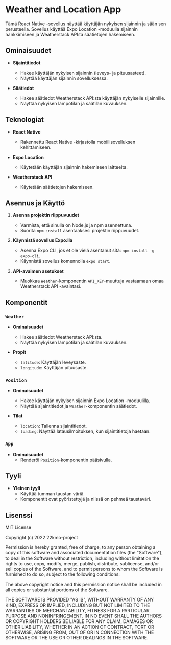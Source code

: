 # Weather and Location App

Tämä React Native -sovellus näyttää käyttäjän nykyisen sijainnin ja sään sen perusteella. Sovellus käyttää Expo Location -moduulia sijainnin hankkimiseen ja Weatherstack API:ta säätietojen hakemiseen.

## Ominaisuudet

- **Sijaintitiedot**
  - Hakee käyttäjän nykyisen sijainnin (leveys- ja pituusasteet).
  - Näyttää käyttäjän sijainnin sovelluksessa.

- **Säätiedot**
  - Hakee säätiedot Weatherstack API:sta käyttäjän nykyiselle sijainnille.
  - Näyttää nykyisen lämpötilan ja säätilan kuvauksen.

## Teknologiat

- **React Native**
  - Rakennettu React Native -kirjastolla mobiilisovelluksen kehittämiseen.

- **Expo Location**
  - Käytetään käyttäjän sijainnin hakemiseen laitteelta.

- **Weatherstack API**
  - Käytetään säätietojen hakemiseen.

## Asennus ja Käyttö

1. **Asenna projektin riippuvuudet**
   - Varmista, että sinulla on Node.js ja npm asennettuna.
   - Suorita `npm install` asentaaksesi projektin riippuvuudet.

2. **Käynnistä sovellus Expo:lla**
   - Asenna Expo CLI, jos et ole vielä asentanut sitä: `npm install -g expo-cli`.
   - Käynnistä sovellus komennolla `expo start`.

3. **API-avaimen asetukset**
   - Muokkaa `Weather`-komponentin `API_KEY`-muuttuja vastaamaan omaa Weatherstack API -avaintasi.

## Komponentit

### `Weather`

- **Ominaisuudet**
  - Hakee säätiedot Weatherstack API:sta.
  - Näyttää nykyisen lämpötilan ja säätilan kuvauksen.

- **Propit**
  - `latitude`: Käyttäjän leveysaste.
  - `longitude`: Käyttäjän pituusaste.

### `Position`

- **Ominaisuudet**
  - Hakee käyttäjän nykyisen sijainnin Expo Location -moduulilla.
  - Näyttää sijaintitiedot ja `Weather`-komponentin säätiedot.

- **Tilat**
  - `location`: Tallenna sijaintitiedot.
  - `loading`: Näyttää latausilmoituksen, kun sijaintitietoja haetaan.

### `App`

- **Ominaisuudet**
  - Renderöi `Position`-komponentin pääsivulla.

## Tyyli

- **Yleinen tyyli**
  - Käyttää tumman taustan väriä.
  - Komponentit ovat pyöristettyjä ja niissä on pehmeä taustaväri.

## Lisenssi

MIT License

Copyright (c) 2022 22kmo-project

Permission is hereby granted, free of charge, to any person obtaining a copy of this software and associated documentation files (the "Software"), to deal in the Software without restriction, including without limitation the rights to use, copy, modify, merge, publish, distribute, sublicense, and/or sell copies of the Software, and to permit persons to whom the Software is furnished to do so, subject to the following conditions:

The above copyright notice and this permission notice shall be included in all copies or substantial portions of the Software.

THE SOFTWARE IS PROVIDED "AS IS", WITHOUT WARRANTY OF ANY KIND, EXPRESS OR IMPLIED, INCLUDING BUT NOT LIMITED TO THE WARRANTIES OF MERCHANTABILITY, FITNESS FOR A PARTICULAR PURPOSE AND NONINFRINGEMENT. IN NO EVENT SHALL THE AUTHORS OR COPYRIGHT HOLDERS BE LIABLE FOR ANY CLAIM, DAMAGES OR OTHER LIABILITY, WHETHER IN AN ACTION OF CONTRACT, TORT OR OTHERWISE, ARISING FROM, OUT OF OR IN CONNECTION WITH THE SOFTWARE OR THE USE OR OTHER DEALINGS IN THE SOFTWARE.
